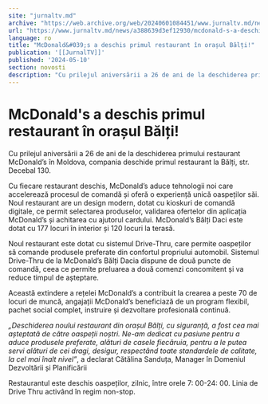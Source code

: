 ```yaml
---
site: "jurnaltv.md"
archive: "https://web.archive.org/web/20240601084451/www.jurnaltv.md/news/a388639d3ef12930/mcdonald-s-a-deschis-primul-restaurant-in-orasul-balti.html"
url: "https://www.jurnaltv.md/news/a388639d3ef12930/mcdonald-s-a-deschis-primul-restaurant-in-orasul-balti.html"
language: ro
title: "McDonald&#039;s a deschis primul restaurant în orașul Bălți!"
publication: '[[JurnalTV]]'
published: '2024-05-10'
section: novosti
description: "Cu prilejul aniversării a 26 de ani de la deschiderea primului restaurant McDonald’s în Moldova, compania deschide primul restaurant la Bălți, str. Decebal 130."
---
```


# McDonald&#039;s a deschis primul restaurant în orașul Bălți!

Cu prilejul aniversării a 26 de ani de la deschiderea primului restaurant McDonald’s în Moldova, compania deschide primul restaurant la Bălți, str. Decebal 130.

Cu fiecare restaurant deschis, McDonald’s aduce tehnologii noi care accelerează procesul de comandă și oferă o experiență unică oaspeților săi. Noul restaurant are un design modern, dotat cu kioskuri de comandă digitale, ce permit selectarea produselor, validarea ofertelor din aplicația McDonald’s și achitarea cu ajutorul cardului. McDonald’s Bălți Daci este dotat cu 177 locuri în interior și 120 locuri la terasă.

Noul restaurant este dotat cu sistemul Drive-Thru, care permite oaspeților să comande produsele preferate din confortul propriului automobil. Sistemul Drive-Thru de la McDonald’s Bălți Dacia dispune de două puncte de comandă, ceea ce permite preluarea a două comenzi concomitent și va reduce timpul de așteptare.

Această extindere a rețelei McDonald’s a contribuit la crearea a peste 70 de locuri de muncă, angajații McDonald’s beneficiază de un program flexibil, pachet social complet, instruire și dezvoltare profesională continuă.

*„Deschiderea noului restaurant din orașul Bălți, cu siguranță, a fost cea mai așteptată de către oaspeții noștri. Ne-am dedicat cu pasiune pentru a aduce produsele preferate, alături de casele fiecăruia, pentru a le putea servi alături de cei dragi, desigur, respectând toate standardele de calitate, la cel mai înalt nivel”*, a declarat Cătălina Sanduța, Manager în Domeniul Dezvoltării și Planificării

Restaurantul este deschis oaspeților, zilnic, între orele 7: 00-24: 00. Linia de Drive Thru activând în regim non-stop.
